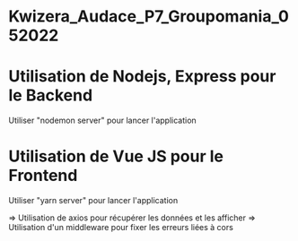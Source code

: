 # Kwizera_Audace_P7_Groupomania_052022

# Utilisation de Nodejs, Express pour le Backend
Utiliser "nodemon server" pour lancer l'application



# Utilisation de Vue JS pour le Frontend
Utiliser "yarn server" pour lancer l'application

=> Utilisation de axios pour récupérer les données et les afficher
=> Utilisation d'un middleware pour fixer les erreurs liées à cors 